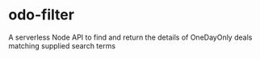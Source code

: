 # odo-filter
A serverless Node API to find and return the details of OneDayOnly deals matching supplied search terms

